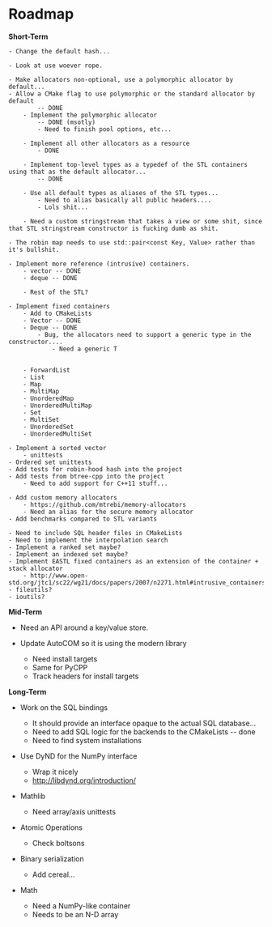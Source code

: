 # Roadmap

**Short-Term**

    - Change the default hash...

    - Look at use woever rope.

    - Make allocators non-optional, use a polymorphic allocator by default...
    - Allow a CMake flag to use polymorphic or the standard allocator by default 
            -- DONE
        - Implement the polymorphic allocator
            -- DONE (msotly)
            - Need to finish pool options, etc...

        - Implement all other allocators as a resource
            - DONE

        - Implement top-level types as a typedef of the STL containers using that as the default allocator...   
            -- DONE

        - Use all default types as aliases of the STL types...
            - Need to alias basically all public headers....
            - Lols shit...

        - Need a custom stringstream that takes a view or some shit, since that STL stringstream constructor is fucking dumb as shit.

    - The robin map needs to use std::pair<const Key, Value> rather than it's bullshit.

    - Implement more reference (intrusive) containers.
        - vector -- DONE
        - deque -- DONE

        - Rest of the STL?

    - Implement fixed containers
        - Add to CMakeLists
        - Vector -- DONE
        - Deque -- DONE
            - Bug, the allocators need to support a generic type in the constructor....
                - Need a generic T


        - ForwardList
        - List
        - Map
        - MultiMap
        - UnorderedMap
        - UnorderedMultiMap
        - Set
        - MultiSet
        - UnorderedSet
        - UnorderedMultiSet

    - Implement a sorted vector
        - unittests
    - Ordered set unittests
    - Add tests for robin-hood hash into the project
    - Add tests from btree-cpp into the project
        - Need to add support for C++11 stuff...

    - Add custom memory allocators
        - https://github.com/mtrebi/memory-allocators
        - Need an alias for the secure memory allocator
    - Add benchmarks compared to STL variants

    - Need to include SQL header files in CMakeLists
    - Need to implement the interpolation search
    - Implement a ranked set maybe?
    - Implement an indexed set maybe?
    - Implement EASTL fixed containers as an extension of the container + stack allocator
        - http://www.open-std.org/jtc1/sc22/wg21/docs/papers/2007/n2271.html#intrusive_containers
    - fileutils?
    - ioutils?

**Mid-Term**

- Need an API around a key/value store.

- Update AutoCOM so it is using the modern library
    - Need install targets
    - Same for PyCPP
    - Track headers for install targets

**Long-Term**

- Work on the SQL bindings
    - It should provide an interface opaque to the actual SQL database...
    - Need to add SQL logic for the backends to the CMakeLists -- done
    - Need to find system installations

- Use DyND for the NumPy interface
    - Wrap it nicely
    - http://libdynd.org/introduction/

- Mathlib
    - Need array/axis unittests

- Atomic Operations
    - Check boltsons

- Binary serialization
    - Add cereal...

- Math
    - Need a NumPy-like container
    - Needs to be an N-D array
